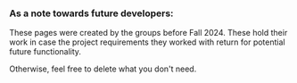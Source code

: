 ### As a note towards future developers:

These pages were created by the groups before Fall 2024. These hold their work in case the project requirements they worked with return for potential future functionality.

Otherwise, feel free to delete what you don't need.
